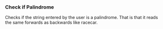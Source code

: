 ### Check if Palindrome

Checks if the string entered by the user is a palindrome. That is that it reads the same forwards as backwards like racecar.